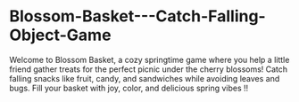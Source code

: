 # Blossom-Basket---Catch-Falling-Object-Game
 Welcome to Blossom Basket, a cozy springtime game where you help a little friend gather treats for the perfect picnic under the cherry blossoms! Catch falling snacks like fruit, candy, and sandwiches while avoiding leaves and bugs. Fill your basket with joy, color, and delicious spring vibes !!
